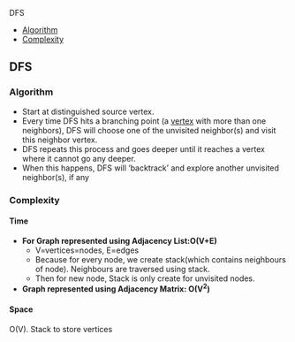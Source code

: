 DFS
- [Algorithm](#a)
- [Complexity](#c)


## DFS
<a name=a></a>
### Algorithm
- Start at distinguished source vertex.
- Every time DFS hits a branching point (a [vertex](/DS_Questions/Data_Structures/Graphs/) with more than one neighbors), DFS will choose one of the unvisited neighbor(s) and visit this neighbor vertex.
- DFS repeats this process and goes deeper until it reaches a vertex where it cannot go any deeper.
- When this happens, DFS will ‘backtrack’ and explore another unvisited neighbor(s), if any

<a name=c></a>
### Complexity
#### Time
- **For Graph represented using Adjacency List:O(V+E)** 
  - V=vertices=nodes, E=edges
  - Because for every node, we create stack(which contains neighbours of node). Neighbours are traversed using stack.
  - Then for new node, Stack is only create for unvisited nodes.
- **Graph represented using Adjacency Matrix: O(V<sup>2</sup>)**
#### Space
O(V). Stack to store vertices
